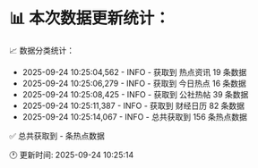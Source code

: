 📊 本次数据更新统计：
==========================

📈 数据分类统计：
- 2025-09-24 10:25:04,562 - INFO - 获取到 热点资讯 19 条数据
- 2025-09-24 10:25:06,279 - INFO - 获取到 今日热点 16 条数据
- 2025-09-24 10:25:08,425 - INFO - 获取到 公社热帖 39 条数据
- 2025-09-24 10:25:11,387 - INFO - 获取到 财经日历 82 条数据
- 2025-09-24 10:25:14,067 - INFO - 总共获取到 156 条热点数据

✅ 总共获取到 - 条热点数据

🕐 更新时间: 2025-09-24 10:25:14
